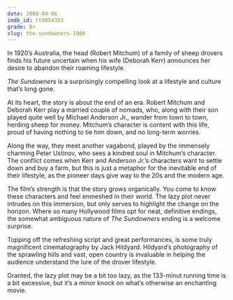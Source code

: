 ```yaml
---
date: 2008-04-06
imdb_id: tt0054353
grade: B+
slug: the-sundowners-1960
---
```


In 1920’s Australia, the head (Robert Mitchum) of a family of sheep drovers finds his future uncertain when his wife (Deborah Kerr) announces her desire to abandon their roaming lifestyle.

_The Sundowners_ is a surprisingly compelling look at a lifestyle and culture that’s long gone.

At its heart, the story is about the end of an era. Robert Mitchum and Deborah Kerr play a married couple of nomads, who, along with their son played quite well by Michael Anderson Jr., wander from town to town, herding sheep for money. Mitchum’s character is content with this life, proud of having nothing to tie him down, and no long-term worries.

Along the way, they meet another vagabond, played by the immensely charming Peter Ustinov, who sees a kindred soul in Mitchum’s character. The conflict comes when Kerr and Anderson Jr.’s characters want to settle down and buy a farm, but this is just a metaphor for the inevitable end of their lifestyle, as the pioneer days give way to the 20s and the modern age.

The film’s strength is that the story grows organically. You come to know these characters and feel enmeshed in their world. The lazy plot never intrudes on this immersion, but only serves to highlight the change on the horizon. Where so many Hollywood films opt for neat, definitive endings, the somewhat ambiguous nature of _The Sundowners_ ending is a welcome surprise.

Topping off the refreshing script and great performances, is some truly magnificent cinematography by Jack Hildyard. Hildyard’s photography of the sprawling hills and vast, open country is invaluable in helping the audience understand the lure of the drover lifestyle.

Granted, the lazy plot may be a bit too lazy, as the 133-minut running time is a bit excessive, but it’s a minor knock on what’s otherwise an enchanting movie.
